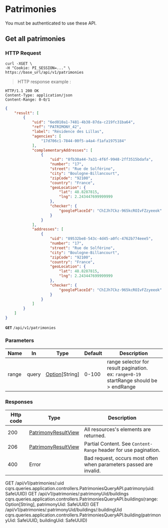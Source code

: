 # Patrimonies

<aside class="warning">
	You must be authenticated to use these API.
</aside>

## Get all patrimonies

### HTTP Request

```shell
curl -XGET \
-H "Cookie: PI_SESSION=..." \
https://base_url/api/v1/patrimonies
```

> HTTP response example :

```http
HTTP/1.1 200 OK
Content-Type: application/json
Content-Range: 0-0/1
```
```json
{
    "result": [
        {
            "uid": "6ed010a1-7481-4b38-87da-c219fc31ba64",
            "ref": "PATRIMONY_42",
            "label": "Résidence des Lillas",
            "agencies": [
                "17d706c1-7844-00f5-a4a4-f1afa1975184"
            ],
            "complementaryAddresses": [
                {
                    "uid": "8fb38a44-7a31-4f6f-9948-2ff3515bdafa",
                    "number": "17",
                    "street": "Rue de Solférino",
                    "city": "Boulogne-Billancourt",
                    "zipCode": "92100",
                    "country": "France",
                    "geoLocation": {
                        "lat": 48.8287815,
                        "lng": 2.243447699999999
                    },
                    "checker": {
                        "googlePlaceId": "ChIJh7Ckz-965kcROIvFZzyeeok"
                    }
                }
            ],
            "addresses": [
                {
                    "uid": "89532be8-543c-4d45-a0fc-4762b774eee5",
                    "number": "17",
                    "street": "Rue de Solférino",
                    "city": "Boulogne-Billancourt",
                    "zipCode": "92100",
                    "country": "France",
                    "geoLocation": {
                        "lat": 48.8287815,
                        "lng": 2.243447699999999
                    },
                    "checker": {
                        "googlePlaceId": "ChIJh7Ckz-965kcROIvFZzyeeok"
                    }
                }
            ]
        }
    ]
}	
```

**`GET`** `/api/v1/patrimonies`

### Parameters

Name            | In    | Type                                      | Default   | Description
--------------- | ------| ------------------------------------------| ----------| -----------------------------------------------------------------------------------------
range           | query | [Option](#option)[String]                 | 0-100     | range selector for result pagination.<br/> ex: `range=0-19` <br/> startRange should be > endRange


### Responses

Http code | Type                                          | Description
----------| ----------------------------------------------| ----------------------------
200       | [PatrimonyResultView](#ticketresultview)      | All resources's elements are returned.
206       | [PatrimonyResultView](#ticketresultview)      | Partial Content. See `Content-Range` header for use pagination.
400       | Error                                         | Bad request, occurs most often when parameters passed are invalid.





GET         /api/v1/patrimonies/:uid                                        cqrs.queries.application.controllers.PatrimoniesQueryAPI.patrimony(uid: SafeUUID)
GET         /api/v1/patrimonies/:patrimonyUid/buildings                     cqrs.queries.application.controllers.PatrimoniesQueryAPI.buildings(range: Option[String], patrimonyUid: SafeUUID)
GET         /api/v1/patrimonies/:patrimonyUid/buildings/:buildingUid        cqrs.queries.application.controllers.PatrimoniesQueryAPI.building(patrimonyUid: SafeUUID, buildingUid: SafeUUID)